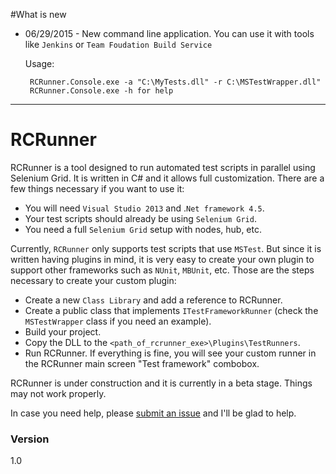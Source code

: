 #What is new
 - 06/29/2015 - New command line application. You can use it with tools like ```Jenkins``` or ```Team Foudation Build Service```
 
	Usage: 
			
		RCRunner.Console.exe -a "C:\MyTests.dll" -r C:\MSTestWrapper.dll"
		RCRunner.Console.exe -h for help 
----------

# RCRunner
RCRunner is a tool designed to run automated test scripts in parallel using Selenium Grid. It is written in C# and it allows full customization. There are a few things necessary if you want to use it: 

  - You will need ```Visual Studio 2013``` and .```Net framework 4.5```.
  - Your test scripts should already be using ```Selenium Grid```.
  - You need a full ```Selenium Grid``` setup with nodes, hub, etc.

Currently, ```RCRunner``` only supports test scripts that use ```MSTest```. But since it is written having plugins in mind, it is very easy to create your own plugin to support other frameworks such as ```NUnit```, ```MBUnit```, etc. Those are the steps necessary to create your custom plugin:

  - Create a new ```Class Library``` and add a reference to RCRunner.
  - Create a public class that implements ```ITestFrameworkRunner``` (check the ```MSTestWrapper``` class if you need an example).
  - Build your project.
  - Copy the DLL to the ```<path_of_rcrunner_exe>\Plugins\TestRunners```.
  - Run RCRunner. If everything is fine, you will see your custom runner in the RCRunner main screen "Test framework" combobox.

RCRunner is under construction and it is currently in a beta stage. Things may not work properly.

In case you need help, please [submit an issue](https://github.com/colutti/RCRunner/issues/new) and I'll be glad to help.

### Version
1.0
